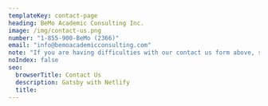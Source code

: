 ```yaml
---
templateKey: contact-page
heading: BeMo Academic Consulting Inc.
image: /img/contact-us.png
number: "1-855-900-BeMo (2366)"
email: "info@bemoacademicconsulting.com"
note: "If you are having difficulties with our contact us form above, send us an email to info@bemoacademicconsulting.com (copy & paste the email address)"
noIndex: false
seo:
  browserTitle: Contact Us
  description: Gatsby with Netlify
  title:
---
```

